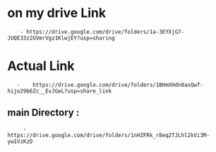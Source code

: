 # on my drive Link

        - https://drive.google.com/drive/folders/1a-3EYXjG7-JUQE33z2UVmrVgz1KlwjEY?usp=sharing


# Actual Link 

       - 	https://drive.google.com/drive/folders/1BHmXHdn8asQwT-hijo29b6Zc__EvJGeL?usp=share_link


## main Directory :
         - https://drive.google.com/drive/folders/1nHZFRk_r8eq2TJLhl2kVi3M-yw1VzKzD 
         